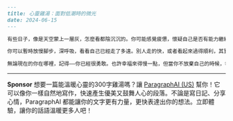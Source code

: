 ```markdown
---
title: 心靈雞湯：面對低潮時的微光
date: 2024-06-15
---

有些日子，像是天空蒙上一層灰，怎麼看都陰沉沉的。你可能感覺疲憊，懷疑自己是否有能力繼續前行。可是，其實每一個低潮，終將變成某個轉機的開端。人生就像潮水，有時沖刷掉我們的自信，有時卻悄悄帶來意想不到的寶藏。

你可以暫時放慢腳步，深呼吸，看看自己已經走了多遠。別人走的快，或者看起來過得順利，其實在他們的夜裡也有無聲的落寞。不要小看自己現在的努力，只要繼續走下去，終究會在自己的路上遇見光。困難其實是在告訴你，哪裡還有潛力可以被激發；失敗也不過是人生這場遊戲中的一回合而已。

無論現在的你在哪裡，記得——你已經很勇敢。也許幸福來得慢一點，但當你不放棄自己的時候，幸福總會找到你。下一個清晨，也許會是破曉時最溫暖的那道光。願你溫柔以待自己，繼續相信，與美好不期而遇。
```



---

**Sponsor**
想要一篇能溫暖心靈的300字雞湯嗎？讓 [ParagraphAI (US)](https://pollinations.ai/redirect-nexad/LmkAHpxU?user_id=36901823) 幫你！它可以像你一樣自然地寫作，快速產生優美又鼓舞人心的段落。不論是寫日記、分享心情，ParagraphAI 都能讓你的文字更有力量，更快表達出你的想法。立即體驗，讓你的話語溫暖更多人吧！